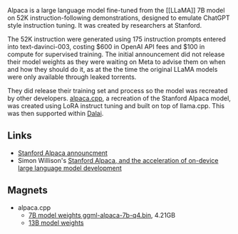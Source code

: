 Alpaca is a large language model fine-tuned from the [[LLaMA]] 7B model on 52K instruction-following demonstrations, designed to emulate ChatGPT style instruction tuning.  It was created by researchers at Stanford.

The 52K instruction were generated using 175 instruction prompts entered into text-davinci-003, costing $600 in OpenAI API fees and $100 in compute for supervised training.  The initial announcement did not release their model weights as they were waiting on Meta to advise them on when and how they should do it, as at the the time the original LLaMA models were only available through leaked torrents.

They did release their training set and process so the model was recreated by other developers.  [alpaca.cpp](https://github.com/antimatter15/alpaca.cpp), a recreation of the Stanford Alpaca model, was created using LoRA instruct tuning and built on top of llama.cpp.  This was then supported within [Dalai](https://github.com/cocktailpeanut/dalai).

## Links

- [Stanford Alpaca announcment](https://crfm.stanford.edu/2023/03/13/alpaca.html)
- Simon Willison's [Stanford Alpaca, and the acceleration of on-device large language model development](https://simonwillison.net/2023/Mar/13/alpaca/)

## Magnets

- alpaca.cpp 
	- [7B model weights ggml-alpaca-7b-q4.bin](magnet:?xt=urn:btih:5aaceaec63b03e51a98f04fd5c42320b2a033010&dn=ggml-alpaca-7b-q4.bin&tr=udp%3A%2F%2Ftracker.opentrackr.org%3A1337%2Fannounce&tr=udp%3A%2F%2Fopentracker.i2p.rocks%3A6969%2Fannounce), 4.21GB
	- [13B model weights](magnet:?xt=urn:btih:f3cf71b172129d6b5abccab393bc32253fac8159&dn=ggml-alpaca-13b-q4.bin&tr=udp%3A%2F%http://2Ftracker.opentrackr.org%3A1337%2Fannounce&tr=udp%3A%2F%https://t.co/zenhelfwRd%3A6969%2Fannounce&tr=https%3A%2F%https://t.co/zenhelfwRd%3A443%2Fannounce&tr=udp%3A%2F%https://t.co/RRAn1X65wE%3A6969%2Fannounce&tr=udp%3A%2F%https://t.co/uTXBeTLUMa%3A2810%2Fannounce)